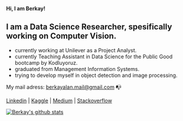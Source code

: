 **Hi, I am Berkay!**

## I am a Data Science Researcher, spesifically working on Computer Vision.

- currently working at Unilever as a Project Analyst.
- currently Teaching Assistant in Data Science for the Public Good bootcamp by Kodluyoruz.
- graduated from Management Information Systems.
- trying to develop myself in object detection and image processing.

My mail adress: berkayalan.mail@gmail.com :mailbox_with_no_mail:

[Linkedin](https://www.linkedin.com/in/berkayalan/) | [Kaggle](https://www.kaggle.com/berkayalan) | [Medium](https://medium.com/@berkayalan14) | [Stackoverflow](https://stackoverflow.com/users/13472725/berkayln)

[![Berkay's github stats](https://github-readme-stats.vercel.app/api?username=berkayalan)](https://github.com/berkayalan/github-readme-stats)
